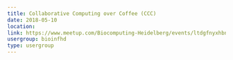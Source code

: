 ```yaml
---
title: Collaborative Computing over Coffee (CCC)
date: 2018-05-10
location: 
link: https://www.meetup.com/Biocomputing-Heidelberg/events/ltdgfnyxhbnb/
usergroup: bioinfhd
type: usergroup
---
```


